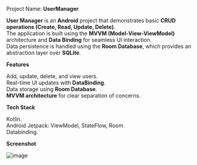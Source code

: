 Project Name: **UserManager**

**User Manager** is an **Android** project that demonstrates basic **CRUD operations (Create, Read, Update, Delete)**. <br />
The application is built using the **MVVM (Model-View-ViewModel)** architecture and **Data Binding** for seamless UI interaction. <br />
Data persistence is handled using the **Room Database**, which provides an abstraction layer over **SQLite**.



**Features**

Add, update, delete, and view users.<br />
Real-time UI updates with **DataBinding**. <br />
Data storage using **Room Database**. <br />
**MVVM architecture** for clear separation of concerns.



**Tech Stack**

Kotlin.<br />
Android Jetpack: ViewModel, StateFlow, Room.<br />
Databinding.



**Screenshot**

![image](https://github.com/user-attachments/assets/b0bac567-fc85-441d-a205-2e9dd738f383)
